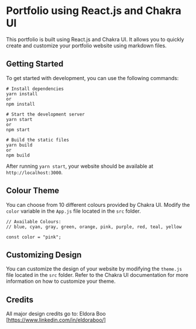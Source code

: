 # Portfolio using React.js and Chakra UI

This portfolio is built using React.js and Chakra UI. It allows you to quickly create and customize your portfolio website using markdown files.

## Getting Started

To get started with development, you can use the following commands:

```
# Install dependencies
yarn install
or
npm install

# Start the development server
yarn start
or 
npm start

# Build the static files
yarn build
or 
npm build
```

After running `yarn start`, your website should be available at `http://localhost:3000`.


## Colour Theme

You can choose from 10 different colours provided by Chakra UI. Modify the `color` variable in the `App.js` file located in the `src` folder.

```
// Available Colours:
// blue, cyan, gray, green, orange, pink, purple, red, teal, yellow

const color = "pink";
```

## Customizing Design

You can customize the design of your website by modifying the `theme.js` file located in the `src` folder. Refer to the Chakra UI documentation for more information on how to customize your theme.

## Credits

All major design credits go to: Eldora Boo [https://www.linkedin.com/in/eldoraboo/]